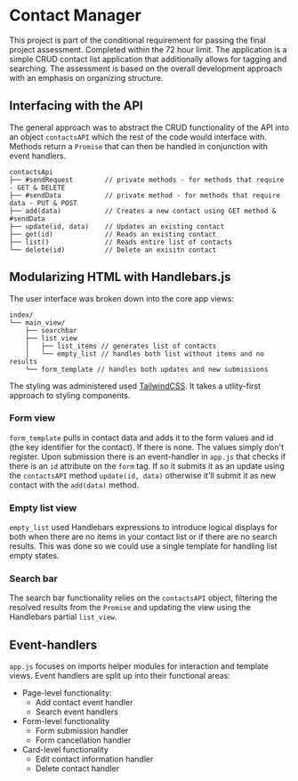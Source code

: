 # Contact Manager
This project is part of the conditional requirement for passing the final project assessment. Completed within the 72 hour limit. The application is a simple CRUD contact list application that additionally allows for tagging and searching. The assessment is based on the overall development approach with an emphasis on organizing structure.

## Interfacing with the API
The general approach was to abstract the CRUD functionality of the API into an object `contactsAPI` which the rest of the code would interface with. Methods return a `Promise` that can then be handled in conjunction with event handlers.

```
contactsApi
├── #sendRequest        // private methods - for methods that require - GET & DELETE
├── #sendData           // private method - for methods that require data - PUT & POST 
├── add(data)           // Creates a new contact using GET method & #sendData
├── update(id, data)    // Updates an existing contact
├── get(id)             // Reads an existing contact
├── list()              // Reads entire list of contacts
└── delete(id)          // Delete an exisitn contact
```

## Modularizing HTML with Handlebars.js
The user interface was broken down into the core app views:
```
index/
└── main_view/
    ├── searchbar
    ├── list_view
    │   ├── list_items // generates list of contacts
    │   └── empty_list // handles both list without items and no results
    └── form_template // handles both updates and new submissions
```
The styling was administered used [TailwindCSS](https://tailwindcss.com/). It takes a utlity-first approach to styling components.

### Form view
`form_template` pulls in contact data and adds it to the form values and id (the key identifier for the contact). If there is none. The values simply don't register. Upon submission there is an event-handler in `app.js` that checks if there is an `id` attribute on the `form` tag. If so it submits it as an update using the `contactsAPI` method `update(id, data)` otherwise it'll submit it as new contact with the `add(data)` method.

### Empty list view
`empty_list` used Handlebars expressions to introduce logical displays for both when there are no items in your contact list or if there are no search results. This was done so we could use a single template for handling list empty states.

### Search bar
The search bar functionality relies on the `contactsAPI` object, filtering the resolved results from the `Promise` and updating the view using the Handlebars partial `list_view`.

## Event-handlers
`app.js` focuses on imports helper modules for interaction and template views. Event handlers are split up into their functional areas:
- Page-level functionality:
    - Add contact event handler
    - Search event handlers
- Form-level functionality
    - Form submission handler
    - Form cancellation handler
- Card-level functionality
    - Edit contact information handler
    - Delete contact handler

